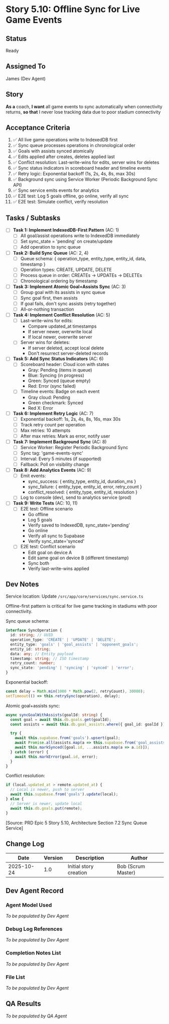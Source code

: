 # Story 5.10: Offline Sync for Live Game Events

## Status
Ready

## Assigned To
James (Dev Agent)

## Story
**As a** coach,
**I want** all game events to sync automatically when connectivity returns,
**so that** I never lose tracking data due to poor stadium connectivity

## Acceptance Criteria
1. ✅ All live game operations write to IndexedDB first
2. ✅ Sync queue processes operations in chronological order
3. ✅ Goals with assists synced atomically
4. ✅ Edits applied after creates, deletes applied last
5. ✅ Conflict resolution: Last-write-wins for edits, server wins for deletes
6. ✅ Sync status indicators in scoreboard header and timeline events
7. ✅ Retry logic: Exponential backoff (1s, 2s, 4s, 8s, max 30s)
8. ✅ Background sync using Service Worker (Periodic Background Sync API)
9. ✅ Sync service emits events for analytics
10. ✅ E2E test: Log 5 goals offline, go online, verify all sync
11. ✅ E2E test: Simulate conflict, verify resolution

## Tasks / Subtasks

- [ ] **Task 1: Implement IndexedDB-First Pattern** (AC: 1)
  - [ ] All goal/assist operations write to IndexedDB immediately
  - [ ] Set sync_state = 'pending' on create/update
  - [ ] Add operation to sync queue

- [ ] **Task 2: Build Sync Queue** (AC: 2, 4)
  - [ ] Queue schema: { operation_type, entity_type, entity_id, data, timestamp }
  - [ ] Operation types: CREATE, UPDATE, DELETE
  - [ ] Process queue in order: CREATEs → UPDATEs → DELETEs
  - [ ] Chronological ordering by timestamp

- [ ] **Task 3: Implement Atomic Goal+Assists Sync** (AC: 3)
  - [ ] Group goal with its assists in sync queue
  - [ ] Sync goal first, then assists
  - [ ] If goal fails, don't sync assists (retry together)
  - [ ] All-or-nothing transaction

- [ ] **Task 4: Implement Conflict Resolution** (AC: 5)
  - [ ] Last-write-wins for edits:
    - Compare updated_at timestamps
    - If server newer, overwrite local
    - If local newer, overwrite server
  - [ ] Server wins for deletes:
    - If server deleted, accept local delete
    - Don't resurrect server-deleted records

- [ ] **Task 5: Add Sync Status Indicators** (AC: 6)
  - [ ] Scoreboard header: Cloud icon with states
    - Gray: Pending (items in queue)
    - Blue: Syncing (in progress)
    - Green: Synced (queue empty)
    - Red: Error (sync failed)
  - [ ] Timeline events: Badge on each event
    - Gray cloud: Pending
    - Green checkmark: Synced
    - Red X: Error

- [ ] **Task 6: Implement Retry Logic** (AC: 7)
  - [ ] Exponential backoff: 1s, 2s, 4s, 8s, 16s, max 30s
  - [ ] Track retry count per operation
  - [ ] Max retries: 10 attempts
  - [ ] After max retries: Mark as error, notify user

- [ ] **Task 7: Implement Background Sync** (AC: 8)
  - [ ] Service Worker: Register Periodic Background Sync
  - [ ] Sync tag: 'game-events-sync'
  - [ ] Interval: Every 5 minutes (if supported)
  - [ ] Fallback: Poll on visibility change

- [ ] **Task 8: Add Analytics Events** (AC: 9)
  - [ ] Emit events:
    - sync_success: { entity_type, entity_id, duration_ms }
    - sync_failure: { entity_type, entity_id, error, retry_count }
    - conflict_resolved: { entity_type, entity_id, resolution }
  - [ ] Log to console (dev), send to analytics service (prod)

- [ ] **Task 9: Write Tests** (AC: 10, 11)
  - [ ] E2E test: Offline scenario
    - Go offline
    - Log 5 goals
    - Verify saved to IndexedDB, sync_state='pending'
    - Go online
    - Verify all sync to Supabase
    - Verify sync_state='synced'
  - [ ] E2E test: Conflict scenario
    - Edit goal on device A
    - Edit same goal on device B (different timestamp)
    - Sync both
    - Verify last-write-wins applied

## Dev Notes

Service location: Update `/src/app/core/services/sync.service.ts`

Offline-first pattern is critical for live game tracking in stadiums with poor connectivity.

Sync queue schema:
```typescript
interface SyncOperation {
  id: string; // UUID
  operation_type: 'CREATE' | 'UPDATE' | 'DELETE';
  entity_type: 'goals' | 'goal_assists' | 'opponent_goals';
  entity_id: string;
  data: any; // Entity payload
  timestamp: string; // ISO timestamp
  retry_count: number;
  sync_state: 'pending' | 'syncing' | 'synced' | 'error';
}
```

Exponential backoff:
```typescript
const delay = Math.min(1000 * Math.pow(2, retryCount), 30000);
setTimeout(() => this.retrySync(operation), delay);
```

Atomic goal+assists sync:
```typescript
async syncGoalWithAssists(goalId: string) {
  const goal = await this.db.goals.get(goalId);
  const assists = await this.db.goal_assists.where({ goal_id: goalId }).toArray();

  try {
    await this.supabase.from('goals').upsert(goal);
    await Promise.all(assists.map(a => this.supabase.from('goal_assists').upsert(a)));
    await this.markSynced([goal.id, ...assists.map(a => a.id)]);
  } catch (error) {
    await this.markError(goal.id, error);
  }
}
```

Conflict resolution:
```typescript
if (local.updated_at > remote.updated_at) {
  // Local is newer, push to server
  await this.supabase.from('goals').update(local);
} else {
  // Server is newer, update local
  await this.db.goals.put(remote);
}
```

[Source: PRD Epic 5 Story 5.10, Architecture Section 7.2 Sync Queue Service]

## Change Log

| Date | Version | Description | Author |
|------|---------|-------------|---------|
| 2025-10-24 | 1.0 | Initial story creation | Bob (Scrum Master) |

## Dev Agent Record

### Agent Model Used
_To be populated by Dev Agent_

### Debug Log References
_To be populated by Dev Agent_

### Completion Notes List
_To be populated by Dev Agent_

### File List
_To be populated by Dev Agent_

## QA Results
_To be populated by QA Agent_

